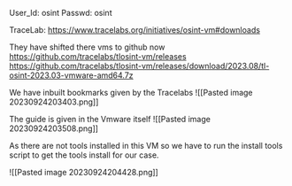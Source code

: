 User_Id: osint
Passwd: osint

TraceLab:
https://www.tracelabs.org/initiatives/osint-vm#downloads

They have shifted there vms to github now
https://github.com/tracelabs/tlosint-vm/releases
https://github.com/tracelabs/tlosint-vm/releases/download/2023.08/tl-osint-2023.03-vmware-amd64.7z

We have inbuilt bookmarks given by the Tracelabs
![[Pasted image 20230924203403.png]]

The guide is given in the Vmware itself
![[Pasted image 20230924203508.png]]


As there are not tools installed in this VM so we have to run the install tools script to get the tools install for our case.

![[Pasted image 20230924204428.png]]

